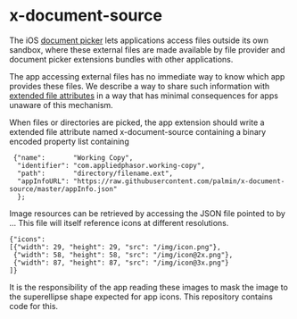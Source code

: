 # x-document-source

The iOS [document picker](https://developer.apple.com/library/ios/documentation/FileManagement/Conceptual/DocumentPickerProgrammingGuide/Introduction/Introduction.html#//apple_ref/doc/uid/TP40014451-CH1-SW5) lets applications access files outside its own sandbox, where these external files are made available by file provider and document picker extensions bundles with other applications. 

The app accessing external files has no immediate way to know which app provides these files. We describe a way to share such information with [extended file attributes](https://en.m.wikipedia.org/wiki/Extended_file_attributes) in a way that has minimal consequences for apps unaware of this mechanism. 

When files or directories are picked, the app extension should write a extended file attribute named x-document-source containing a binary encoded property list containing

```
 {"name":       "Working Copy",
  "identifier": "com.appliedphasor.working-copy",
  "path":       "directory/filename.ext",
  "appInfoURL": "https://raw.githubusercontent.com/palmin/x-document-source/master/appInfo.json"
  };
```

Image resources can be retrieved by accessing the JSON file pointed to by ...
This file will itself reference icons at different resolutions. 

```
{"icons":
[{"width": 29, "height": 29, "src": "/img/icon.png"},
 {"width": 58, "height": 58, "src": "/img/icon@2x.png"},
 {"width": 87, "height": 87, "src": "/img/icon@3x.png"}
]}
```

It is the responsibility of the app reading these images to mask the image to the superellipse shape expected for app icons. This repository contains code for this. 

